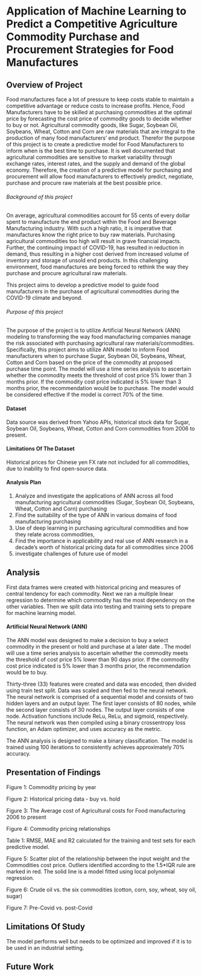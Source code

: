 # Application of Machine Learning to Predict a Competitive Agriculture Commodity Purchase and Procurement Strategies for Food Manufactures
## Overview of Project
Food manufactures face a lot of pressure to keep costs stable to maintain a competitive advantage or reduce costs to increase profits. Hence, Food Manufacturers have to be skilled at purchasing commodities at the optimal price by forecasting the cost price of commodity goods to decide whether to buy or not. Agricultural commodity goods, like Sugar, Soybean Oil, Soybeans, Wheat, Cotton and Corn are raw materials that are integral to the production of many food manufacturers’ end product. Therefor the purpose of this project is to create a predictive model for Food Manufacturers to inform when is the best time to purchase. It is well documented that agricultural commodities are sensitive to market variability through exchange rates, interest rates, and the supply and demand of the global economy. Therefore, the creation of a predictive model for purchasing and procurement will allow food manufacturers to effectively predict, negotiate, purchase and procure raw materials at the best possible price.
###### Background of this project
On average, agricultural commodities account for 55 cents of every dollar spent to manufacture the end product within the Food and Beverage Manufacturing industry. With such a high ratio, it is imperative that manufactures know the right price to buy raw materials. Purchasing agricultural commodities too high will result in grave financial impacts. 
Further, the continuing impact of COVID-19, has resulted in reduction in demand, thus resulting in a higher cost derived from increased volume of inventory and storage of unsold end products. In this challenging environment, food manufactures are being forced to rethink the way they purchase and procure agricultural  raw materials. 

This project aims to develop a predictive model to guide food manufacturers in the purchase of agricultural commodities during the COVID-19 climate and beyond.


###### Purpose of this project
The purpose of the project is to utilize Artificial Neural Network (ANN) modeling to transforming the way food manufacturing companies manage the risk associated with purchasing agricultural raw materials/commodities. 
Specifically, this project aims to utilize ANN model to inform Food manufacturers when to purchase Sugar, Soybean Oil, Soybeans, Wheat, Cotton and Corn based on the price of the commodity at proposed purchase time point. The model will use a time series analysis to ascertain whether the commodity meets the threshold of cost price 5% lower than 3 months prior. If the commodity cost price indicated is 5% lower than 3 months prior, the recommendation would be to purchase. The model would be considered effective if the model is correct 70% of the time.
#### Dataset
Data source was derived from Yahoo APIs, historical stock data for Sugar, Soybean Oil, Soybeans, Wheat, Cotton and Corn commodities from 2006 to present.
#### Limitations Of The Dataset
Historical prices for Chinese yen FX rate not included for all commodities, due to inability to find open-source data.
#### Analysis Plan
1. Analyze and investigate the applications of ANN across all food manufacturing agricultural commodities (Sugar, Soybean Oil, Soybeans, Wheat, Cotton and Corn) purchasing 
2. Find the suitability of the type of ANN in various domains of food manufacturing purchasing
3. Use of deep learning in purchasing agricultural commodities and how they relate across commodities, 
4. Find the importance in applicability and real use of ANN research in a decade’s worth of historical pricing data for all commodities since 2006 
5. investigate challenges of future use of model

## Analysis
First data frames were created with historical pricing and measures of central tendency for each commodity. Next we ran a  multiple linear regression to determine which commodity has the most dependency on the other variables. Then we split data into testing and training sets to prepare for machine learning model.

#### Artificial Neural Network (ANN)
The ANN model was designed to make a decision to buy a select commodity in the present or hold and purchase at a later date . The model will use a time series analysis to ascertain whether the commodity meets the threshold of cost price 5% lower than 90 days prior. If the commodity cost price indicated is 5% lower than 3 months prior, the recommendation would be to buy. 

Thirty-three (33) features were created and data was encoded, then divided using train test split. Data was scaled and then fed to the neural network. The neural network is comprised of a sequential model and consists of two hidden layers and an output layer. The first layer consists of 80 nodes, while the second layer consists of 30 nodes. The output layer consists of one node. Activation functions include ReLu, ReLu, and sigmoid, respectively. The neural network was then compiled using a binary crossentropy loss function, an Adam optimizer, and uses accuracy as the metric.

The ANN analysis is designed to make a binary classification. The model is trained using 100 iterations to consistently achieves approximately 70% accuracy. 
## Presentation of Findings
Figure 1: Commodity pricing by year

Figure 2: Historical pricing data - buy vs. hold

Figure 3: The Average cost of Agricultural costs for Food manufacturing 2006 to present

Figure 4: Commodity pricing relationships 

Table 1: RMSE, MAE and R2 calculated for the training and test sets for each predictive model.
 		 	 	 	 
Figure 5: Scatter plot of the relationship between the input weight and the Commodities cost price. Outliers identified according to the 1.5*IQR rule are marked in red. The solid line is a model fitted using local polynomial regression.

Figure 6: Crude oil vs. the six commodities (cotton, corn, soy, wheat, soy oil, sugar)

Figure 7: Pre-Covid vs. post-Covid

## Limitations Of Study
The model performs well but needs to be optimized and improved if it is to be used in an industrial setting.
## Future Work

